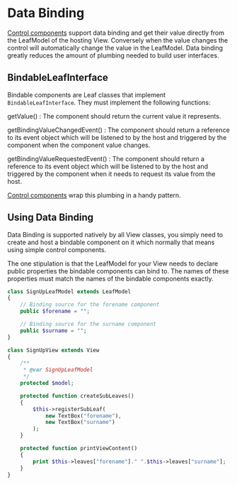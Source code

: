 Data Binding
============

[Control components](controls/index) support data binding and get their value directly from the LeafModel of the hosting
View. Conversely when the value changes the control will automatically change the value in the LeafModel. Data binding
greatly reduces the amount of plumbing needed to build user interfaces.

## BindableLeafInterface

Bindable components are Leaf classes that implement `BindableLeafInterface`. They must implement the following
functions:

getValue()
:   The component should return the current value it represents.

getBindingValueChangedEvent()
:   The component should return a reference to its event object which will be listened to by the host
    and triggered by the component when the component value changes.

getBindingValueRequestedEvent()
:   The component should return a reference to its event object which will be listened to by the host
    and triggered by the component when it needs to request its value from the host.

[Control components](controls/index) wrap this plumbing in a handy pattern.

## Using Data Binding

Data Binding is supported natively by all View classes, you simply need to create and host a bindable component
on it which normally that means using simple control components.

The one stipulation is that the LeafModel for your View needs to declare public properties the bindable components
can bind to. The names of these properties must match the names of the bindable components exactly.

``` php
class SignUpLeafModel extends LeafModel
{
    // Binding source for the forename component
    public $forename = "";

    // Binding source for the surname component
    public $surname = "";
}

class SignUpView extends View
{
    /**
     * @var SignUpLeafModel
     */
    protected $model;

    protected function createSubLeaves()
    {
        $this->registerSubLeaf(
            new TextBox("forename"),
            new TextBox("surname")
        );
    }

    protected function printViewContent()
    {
        print $this->leaves["forename"]." ".$this->leaves["surname"];
    }
}
```